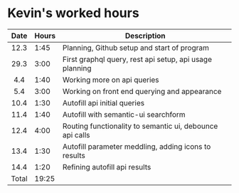 # Kevin's worked hours

| Date  | Hours | Description                                              |
| :---: | ----- | -------------------------------------------------------- |
| 12.3  | 1:45  | Planning, Github setup and start of program              |
| 29.3  | 3:00  | First graphql query, rest api setup, api usage planning  |
|  4.4  | 1:40  | Working more on api queries                              |
|  5.4  | 3:00  | Working on front end querying and appearance             |
| 10.4  | 1:30  | Autofill api initial queries                             |
| 11.4  | 1:40  | Autofill with semantic-ui searchform                     |
| 12.4  | 4:00  | Routing functionality to semantic ui, debounce api calls |
| 13.4  | 1:30  | Autofill parameter meddling, adding icons to results     |
| 14.4  | 1:20  | Refining autofill api results                            |
| Total | 19:25 |                                                          |
